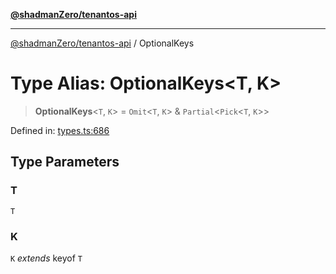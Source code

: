 [**@shadmanZero/tenantos-api**](../README.md)

***

[@shadmanZero/tenantos-api](../globals.md) / OptionalKeys

# Type Alias: OptionalKeys\<T, K\>

> **OptionalKeys**\<`T`, `K`\> = `Omit`\<`T`, `K`\> & `Partial`\<`Pick`\<`T`, `K`\>\>

Defined in: [types.ts:686](https://github.com/shadmanZero/tenantos-api/blob/1519ecac4035082956b06ca1cf266b8ad4cc7904/src/types.ts#L686)

## Type Parameters

### T

`T`

### K

`K` *extends* keyof `T`
